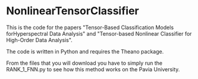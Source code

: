 # NonlinearTensorClassifier
This is the code for the papers "Tensor-Based Classification Models forHyperspectral Data Analysis" and "Tensor-based Nonlinear Classifier for High-Order Data Analysis".

The code is written in Python and requires the Theano package.

From the files that you will download you have to simply run the RANK_1_FNN.py to see how this method works on the Pavia University.
